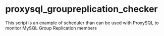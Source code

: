 proxysql_groupreplication_checker
=================================

This script is an example of scheduler than can be used with ProxySQL to monitor MySQL Group Replication members

